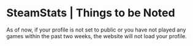 # SteamStats | Things to be Noted
As of now, if your profile is not set to public or you have not played any games within the past two weeks, the website will not load your profile.
